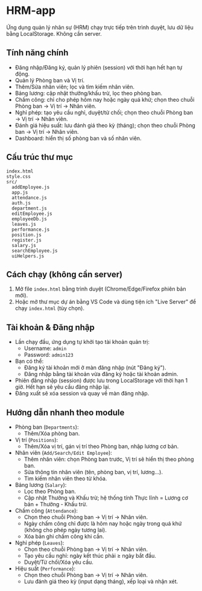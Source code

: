 # HRM-app

Ứng dụng quản lý nhân sự (HRM) chạy trực tiếp trên trình duyệt, lưu dữ liệu bằng LocalStorage. Không cần server.

## Tính năng chính
- Đăng nhập/Đăng ký, quản lý phiên (session) với thời hạn hết hạn tự động.
- Quản lý Phòng ban và Vị trí.
- Thêm/Sửa nhân viên; lọc và tìm kiếm nhân viên.
- Bảng lương: cập nhật thưởng/khấu trừ, lọc theo phòng ban.
- Chấm công: chỉ cho phép hôm nay hoặc ngày quá khứ; chọn theo chuỗi Phòng ban → Vị trí → Nhân viên.
- Nghỉ phép: tạo yêu cầu nghỉ, duyệt/từ chối; chọn theo chuỗi Phòng ban → Vị trí → Nhân viên.
- Đánh giá hiệu suất: lưu đánh giá theo kỳ (tháng); chọn theo chuỗi Phòng ban → Vị trí → Nhân viên.
- Dashboard: hiển thị số phòng ban và số nhân viên.

## Cấu trúc thư mục
```
index.html
style.css
src/
  addEmployee.js
  app.js
  attendance.js
  auth.js
  department.js
  editEmployee.js
  employeeDb.js
  leaves.js
  performance.js
  position.js
  register.js
  salary.js
  searchEmployee.js
  uiHelpers.js
```

## Cách chạy (không cần server)
1. Mở file `index.html` bằng trình duyệt (Chrome/Edge/Firefox phiên bản mới).
2. Hoặc mở thư mục dự án bằng VS Code và dùng tiện ích "Live Server" để chạy `index.html` (tùy chọn).

## Tài khoản & Đăng nhập
- Lần chạy đầu, ứng dụng tự khởi tạo tài khoản quản trị:
  - Username: `admin`
  - Password: `admin123`
- Bạn có thể:
  - Đăng ký tài khoản mới ở màn đăng nhập (nút "Đăng ký").
  - Đăng nhập bằng tài khoản vừa đăng ký hoặc tài khoản admin.
- Phiên đăng nhập (session) được lưu trong LocalStorage với thời hạn 1 giờ. Hết hạn sẽ yêu cầu đăng nhập lại.
- Đăng xuất sẽ xóa session và quay về màn đăng nhập.

## Hướng dẫn nhanh theo module
- Phòng ban (`Departments`):
  - Thêm/Xóa phòng ban.
- Vị trí (`Positions`):
  - Thêm/Xóa vị trí, gán vị trí theo Phòng ban, nhập lương cơ bản.
- Nhân viên (`Add/Search/Edit Employee`):
  - Thêm nhân viên: chọn Phòng ban trước, Vị trí sẽ hiển thị theo phòng ban.
  - Sửa thông tin nhân viên (tên, phòng ban, vị trí, lương...).
  - Tìm kiếm nhân viên theo từ khóa.
- Bảng lương (`Salary`):
  - Lọc theo Phòng ban.
  - Cập nhật Thưởng và Khấu trừ; hệ thống tính Thực lĩnh = Lương cơ bản + Thưởng - Khấu trừ.
- Chấm công (`Attendance`):
  - Chọn theo chuỗi Phòng ban → Vị trí → Nhân viên.
  - Ngày chấm công chỉ được là hôm nay hoặc ngày trong quá khứ (không cho phép ngày tương lai).
  - Xóa bản ghi chấm công khi cần.
- Nghỉ phép (`Leaves`):
  - Chọn theo chuỗi Phòng ban → Vị trí → Nhân viên.
  - Tạo yêu cầu nghỉ: ngày kết thúc phải ≥ ngày bắt đầu.
  - Duyệt/Từ chối/Xóa yêu cầu.
- Hiệu suất (`Performance`):
  - Chọn theo chuỗi Phòng ban → Vị trí → Nhân viên.
  - Lưu đánh giá theo kỳ (input dạng tháng), xếp loại và nhận xét.
